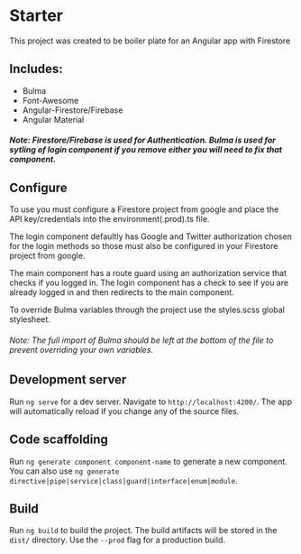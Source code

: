 # Starter

This project was created to be boiler plate for an Angular app with Firestore

## Includes:
* Bulma
* Font-Awesome
* Angular-Firestore/Firebase
* Angular Material

##### Note: Firestore/Firebase is used for Authentication. Bulma is used for sytling of login component if you remove either you will need to fix that component.

## Configure

To use you must configure a Firestore project from google and place the API key/credentials into the environment(.prod).ts file.

The login component defaultly has Google and Twitter authorization chosen for the login methods so those must also be configured in your Firestore project from google.

The main component has a route guard using an authorization service that checks if you logged in. 
The login component has a check to see if you are already logged in and then redirects to the main component.

To override Bulma variables through the project use the styles.scss global stylesheet.
###### Note: The full import of Bulma should be left at the bottom of the file to prevent overriding your own variables.

## Development server

Run `ng serve` for a dev server. Navigate to `http://localhost:4200/`. The app will automatically reload if you change any of the source files.

## Code scaffolding

Run `ng generate component component-name` to generate a new component. You can also use `ng generate directive|pipe|service|class|guard|interface|enum|module`.

## Build

Run `ng build` to build the project. The build artifacts will be stored in the `dist/` directory. Use the `--prod` flag for a production build.
